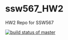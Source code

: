 # ssw567_HW2
HW2 Repo for SSW567

[![build status of master](https://travis-ci.org/Ahsan45/ssw567_HW2.svg?branch=master)](https://travis-ci.org/Ahsan45/ssw567_HW2)